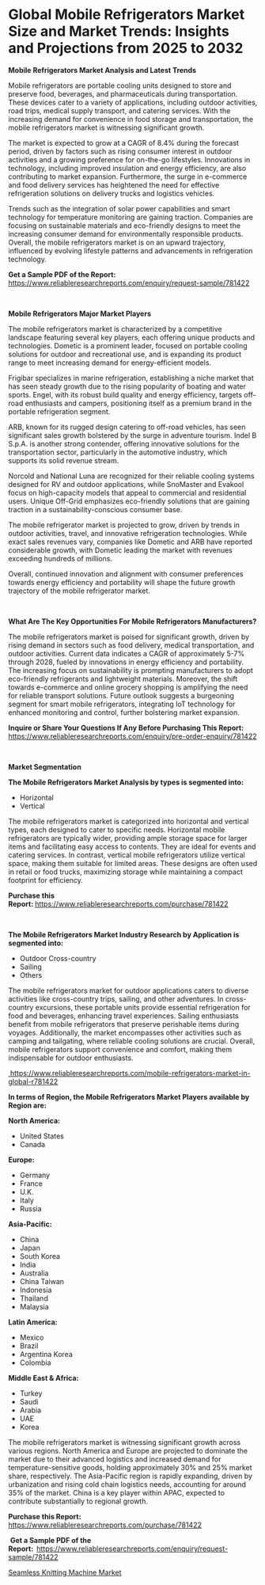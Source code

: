 <p><h1>Global Mobile Refrigerators Market Size and Market Trends: Insights and Projections from 2025 to 2032</h1></p><p><strong>Mobile Refrigerators Market Analysis and Latest Trends</strong></p>
<p><p>Mobile refrigerators are portable cooling units designed to store and preserve food, beverages, and pharmaceuticals during transportation. These devices cater to a variety of applications, including outdoor activities, road trips, medical supply transport, and catering services. With the increasing demand for convenience in food storage and transportation, the mobile refrigerators market is witnessing significant growth.</p><p>The market is expected to grow at a CAGR of 8.4% during the forecast period, driven by factors such as rising consumer interest in outdoor activities and a growing preference for on-the-go lifestyles. Innovations in technology, including improved insulation and energy efficiency, are also contributing to market expansion. Furthermore, the surge in e-commerce and food delivery services has heightened the need for effective refrigeration solutions on delivery trucks and logistics vehicles. </p><p>Trends such as the integration of solar power capabilities and smart technology for temperature monitoring are gaining traction. Companies are focusing on sustainable materials and eco-friendly designs to meet the increasing consumer demand for environmentally responsible products. Overall, the mobile refrigerators market is on an upward trajectory, influenced by evolving lifestyle patterns and advancements in refrigeration technology.</p></p>
<p><strong>Get a Sample PDF of the Report:&nbsp;</strong> <a href="https://www.reliableresearchreports.com/enquiry/request-sample/781422?utm_campaign=2300&utm_medium=2&utm_source=Github&utm_content=ia&utm_term=19022025&utm_id=mobile-refrigerators">https://www.reliableresearchreports.com/enquiry/request-sample/781422</a></p>
<p>&nbsp;</p>
<p><strong>Mobile Refrigerators Major Market Players</strong></p>
<p><p>The mobile refrigerators market is characterized by a competitive landscape featuring several key players, each offering unique products and technologies. Dometic is a prominent leader, focused on portable cooling solutions for outdoor and recreational use, and is expanding its product range to meet increasing demand for energy-efficient models. </p><p>Frigibar specializes in marine refrigeration, establishing a niche market that has seen steady growth due to the rising popularity of boating and water sports. Engel, with its robust build quality and energy efficiency, targets off-road enthusiasts and campers, positioning itself as a premium brand in the portable refrigeration segment. </p><p>ARB, known for its rugged design catering to off-road vehicles, has seen significant sales growth bolstered by the surge in adventure tourism. Indel B S.p.A. is another strong contender, offering innovative solutions for the transportation sector, particularly in the automotive industry, which supports its solid revenue stream.</p><p>Norcold and National Luna are recognized for their reliable cooling systems designed for RV and outdoor applications, while SnoMaster and Evakool focus on high-capacity models that appeal to commercial and residential users. Unique Off-Grid emphasizes eco-friendly solutions that are gaining traction in a sustainability-conscious consumer base.</p><p>The mobile refrigerator market is projected to grow, driven by trends in outdoor activities, travel, and innovative refrigeration technologies. While exact sales revenues vary, companies like Dometic and ARB have reported considerable growth, with Dometic leading the market with revenues exceeding hundreds of millions.</p><p>Overall, continued innovation and alignment with consumer preferences towards energy efficiency and portability will shape the future growth trajectory of the mobile refrigerator market.</p></p>
<p>&nbsp;</p>
<p><strong>What Are The Key Opportunities For Mobile Refrigerators Manufacturers?</strong></p>
<p><p>The mobile refrigerators market is poised for significant growth, driven by rising demand in sectors such as food delivery, medical transportation, and outdoor activities. Current data indicates a CAGR of approximately 5-7% through 2028, fueled by innovations in energy efficiency and portability. The increasing focus on sustainability is prompting manufacturers to adopt eco-friendly refrigerants and lightweight materials. Moreover, the shift towards e-commerce and online grocery shopping is amplifying the need for reliable transport solutions. Future outlook suggests a burgeoning segment for smart mobile refrigerators, integrating IoT technology for enhanced monitoring and control, further bolstering market expansion.</p></p>
<p><strong>Inquire or Share Your Questions If Any Before Purchasing This Report:</strong> <a href="https://www.reliableresearchreports.com/enquiry/pre-order-enquiry/781422?utm_campaign=2300&utm_medium=2&utm_source=Github&utm_content=ia&utm_term=19022025&utm_id=mobile-refrigerators">https://www.reliableresearchreports.com/enquiry/pre-order-enquiry/781422</a></p>
<p>&nbsp;</p>
<p><strong>Market Segmentation</strong></p>
<p><strong>The Mobile Refrigerators Market Analysis by types is segmented into:</strong></p>
<p><ul><li>Horizontal</li><li>Vertical</li></ul></p>
<p><p>The mobile refrigerators market is categorized into horizontal and vertical types, each designed to cater to specific needs. Horizontal mobile refrigerators are typically wider, providing ample storage space for larger items and facilitating easy access to contents. They are ideal for events and catering services. In contrast, vertical mobile refrigerators utilize vertical space, making them suitable for limited areas. These designs are often used in retail or food trucks, maximizing storage while maintaining a compact footprint for efficiency.</p></p>
<p><strong>Purchase this Report:&nbsp;</strong><a href="https://www.reliableresearchreports.com/purchase/781422?utm_campaign=2300&utm_medium=2&utm_source=Github&utm_content=ia&utm_term=19022025&utm_id=mobile-refrigerators">https://www.reliableresearchreports.com/purchase/781422</a></p>
<p>&nbsp;</p>
<p><strong>The Mobile Refrigerators Market Industry Research by Application is segmented into:</strong></p>
<p><ul><li>Outdoor Cross-country</li><li>Sailing</li><li>Others</li></ul></p>
<p><p>The mobile refrigerators market for outdoor applications caters to diverse activities like cross-country trips, sailing, and other adventures. In cross-country excursions, these portable units provide essential refrigeration for food and beverages, enhancing travel experiences. Sailing enthusiasts benefit from mobile refrigerators that preserve perishable items during voyages. Additionally, the market encompasses other activities such as camping and tailgating, where reliable cooling solutions are crucial. Overall, mobile refrigerators support convenience and comfort, making them indispensable for outdoor enthusiasts.</p></p>
<p><a href="https://www.reliableresearchreports.com/mobile-refrigerators-market-in-global-r781422?utm_campaign=2300&utm_medium=2&utm_source=Github&utm_content=ia&utm_term=19022025&utm_id=mobile-refrigerators">&nbsp;https://www.reliableresearchreports.com/mobile-refrigerators-market-in-global-r781422</a></p>
<p><strong>In terms of Region, the Mobile Refrigerators Market Players available by Region are:</strong></p>
<p>
    <p> <strong> North America: </strong>
        <ul>
            <li>United States</li>
            <li>Canada</li>
        </ul>
        </p> 
    <p> <strong> Europe: </strong>
        <ul>
            <li>Germany</li>
            <li>France</li>
            <li>U.K.</li>
            <li>Italy</li>
            <li>Russia</li>
        </ul>
        </p> 
    <p> <strong> Asia-Pacific: </strong>
        <ul>
            <li>China</li>
            <li>Japan</li>
            <li>South Korea</li>
            <li>India</li>
            <li>Australia</li>
            <li>China Taiwan</li>
            <li>Indonesia</li>
            <li>Thailand</li>
            <li>Malaysia</li>
        </ul>
        </p> 
    <p> <strong> Latin America: </strong>
        <ul>
            <li>Mexico</li>
            <li>Brazil</li>
            <li>Argentina Korea</li>
            <li>Colombia</li>
        </ul>
        </p> 
    <p> <strong> Middle East & Africa: </strong>
        <ul>
            <li>Turkey</li>
            <li>Saudi</li>
            <li>Arabia</li>
            <li>UAE</li>
            <li>Korea</li>
        </ul>
    </p>
    </p>
<p><p>The mobile refrigerators market is witnessing significant growth across various regions. North America and Europe are projected to dominate the market due to their advanced logistics and increased demand for temperature-sensitive goods, holding approximately 30% and 25% market share, respectively. The Asia-Pacific region is rapidly expanding, driven by urbanization and rising cold chain logistics needs, accounting for around 35% of the market. China is a key player within APAC, expected to contribute substantially to regional growth.</p></p>
<p><strong>Purchase this Report: </strong><a href="https://www.reliableresearchreports.com/purchase/781422?utm_campaign=2300&utm_medium=2&utm_source=Github&utm_content=ia&utm_term=19022025&utm_id=mobile-refrigerators">https://www.reliableresearchreports.com/purchase/781422</a></p>
<p>&nbsp;<strong>Get a Sample PDF of the Report:&nbsp;&nbsp;</strong><a href="https://www.reliableresearchreports.com/enquiry/request-sample/781422?utm_campaign=2300&utm_medium=2&utm_source=Github&utm_content=ia&utm_term=19022025&utm_id=mobile-refrigerators">https://www.reliableresearchreports.com/enquiry/request-sample/781422</a></p>
<p><strong></strong></p>
<p><p><a href="https://github.com/stephaniwo144/Market-Research-Report-List-1/blob/main/seamless-knitting-machine-market.md?utm_campaign=2300&utm_medium=2&utm_source=Github&utm_content=ia&utm_term=19022025&utm_id=mobile-refrigerators">Seamless Knitting Machine Market</a></p></p>
